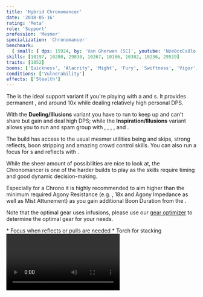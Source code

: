 ```yaml
---
title: 'Hybrid Chronomancer'
date: '2018-05-16'
rating: 'Meta'
role: 'Support'
profession: 'Mesmer'
specialization: 'Chronomancer'
benchmark:
  { small: { dps: 15924, by: 'Van Gherwen [SC]', youtube: 'Nze8ccCs8lo' } }
skills: [10197, 10200, 29830, 10267, 10186, 10302, 10236, 29519]
traits: [1852]
boons: ['Quickness', 'Alacrity', 'Might', 'Fury', 'Swiftness', 'Vigor', 'Aegis']
conditions: ['Vulnerability']
effects: ['Stealth']
---
```


The <Specialization prefix="hybrid" name="chronomancer"/> is the ideal support variant if you're playing with a <Specialization name="druid"/> and <Specialization name="weaver" prefix="air"/>s. It provides permanent <Boon name="quickness"/>, <Boon name="alacrity"/> and around 10x <Boon name="might"/> while dealing relatively high personal DPS.

With the **Dueling/Illusions** variant you have to run <Skill id="10311"/> to keep up <Boon name="quickness"/> and can't share <Boon name="aegis"/> but gain <Boon name="vigor"/> and deal high DPS; while the **Inspiration/Illusions** variant allows you to run <Skill id="29519"/> and spam group <Boon name="aegis"/> with <Trait id="1852"/>, <Trait id="1980"/>, <Trait id="1890"/>, <Trait id="1869"/>, <Skill id="10236"/> and <Trait id="1866"/>.

The build has access to the usual mesmer utilities being <Skill id="10197"/> and <Effect name="stealth"/> skips, strong reflects, boon stripping and amazing crowd control skills. You can also run a focus for <Skill id="10363"/> <Control name="pull"/>s and reflects with <Trait id="751"/>.

While the sheer amount of possibilities are nice to look at, the Chronomancer is one of the harder builds to play as the skills require timing and good dynamic decision-making.

<Divider text="Equipment (150 AR + no Spotter)"/>

Especially for a Chrono it is highly recommended to aim higher than the minimum required Agony Resistance (e.g. <Item id="70596"/>, 18x <Item id="86180"/> and Agony Impedance as well as Mist Attunement) as you gain additional Boon Duration from the <Item id="79722"/>.

Note that the optimal gear uses <Item id="86180"/> infusions, please use our [gear optimizer](http://old.discretize.eu/) to determine the optimal gear for your needs.

<Grid>
<GridItem sm="4">
<Armor helmAffix="Commander" helmId="75727" helmRune="Leadership" helmRuneId="70600" helmRuneCount="6" shouldersAffix="Berserker" shouldersId="48083" shouldersRune="Leadership" shouldersRuneId="70600" shouldersRuneCount="6" coatAffix="Berserker" coatId="48079" coatRune="Leadership" coatRuneId="70600" coatRuneCount="6" glovesAffix="Berserker" glovesId="48080" glovesRune="Leadership" glovesRuneId="70600" glovesRuneCount="6" leggingsAffix="Commander" leggingsId="76139" leggingsRune="Leadership" leggingsRuneId="70600" leggingsRuneCount="6" bootsAffix="Berserker" bootsId="48078" bootsRune="Leadership" bootsRuneId="70600" bootsRuneCount="6"/>
</GridItem>

<GridItem sm="4">
<Weapons weapon1MainType="Sword" weapon1MainAffix="Commander" weapon1MainId="73724" weapon1MainSigil1="Concentration" weapon1MainSigil1Id="72339" weapon1OffType="Shield" weapon1OffAffix="Commander" weapon1OffId="76075" weapon1OffSigil="Force" weapon1OffSigilId="24615" weapon2OffType="Sword" weapon2OffAffix="Commander" weapon2OffId="73724" weapon2OffSigil="Force" weapon2OffSigilId="24615"/>

<Card title="Swap Weapons">
* Focus when reflects or pulls are needed
* Torch for <Boon name="might"/> stacking
</Card>
</GridItem>

<GridItem sm="4">
<Trinkets backItemAffix="Commander" backItemId="79830" backItemStatId="1125" accessory1Affix="Berserker" accessory1Id="39232" accessory2Affix="Berserker" accessory2Id="39233" amuletAffix="Commander" amuletId="80241" amuletStatId="1125" ring1Affix="Berserker" ring1Id="75669" ring2Affix="Berserker" ring2Id="76024"/>

<Consumables foodId="43550" utilityId="67530" infusionId="37131"/>
</GridItem>
</Grid>

<Divider text="Duel/Illu Build"/>

<Grid>
<GridItem sm="7">
<Traits traits1Id="1" traits1="Dueling" traits1Selected="701,708,692" traits2Id="24" traits2="Illusions" traits2Selected="721,729,733" traits3Id="40" traits3="Chronomancer" traits3Selected="1995,1978,1890"/>
</GridItem>

<GridItem sm="5">
<Skills heal="21750" utility1="30814" utility2="29856" utility3="10236" elite="10311"/>

<Video youtube="Nze8ccCs8lo" title="Duel/Illu by Van Gherwen [SC] - 15.9k DPS"/>

This build variant has the highest personal DPS but needs <Skill id="10311"/> to keep up permanent <Boon name="quickness"/> and can't share <Boon name="aegis"/>.
</GridItem>
</Grid>

<Divider text="Insp/Illu Build"/>

<Grid>
<GridItem sm="7">
<Traits traits1Id="23" traits1="Inspiration" traits1Selected="756,1980,1866" traits2Id="24" traits2="Illusions" traits2Selected="1869,729,733" traits3Id="40" traits3="Chronomancer" traits3Selected="1995,1978,1890"/>
</GridItem>

<GridItem sm="5">
<Skills heal="21750" utility1="30814" utility2="29856" utility3="10236" elite="29519"/>

<Video youtube="2_-aKb6VQd8" title="Illu/Insp by Van Gherwen [SC] - 11.6k DPS"/>

Use this build variant if you need the CC from <Skill id="29519"/> and <Boon name="aegis"/> sharing from <Trait id="1852"/> to prevent mechanics like the spinning <Control name="knockback"/> from MAMA ([Nightmare Fractal](https://discretize.eu/fractals/nightmare)).

It also has access to reflects and more frequent <Control name="pull"/>s on focus with <Trait id="751"/>.
</GridItem>
</Grid>

<Divider text="Situational"/>

<Grid>
<GridItem>
<Card title="Situational Traits">
| | |
| -- | -- |
| <Trait id="1987" size="big" disableText/> | A slight DPS loss but adds some party healing. |
| <Trait id="751" size="big" disableText/> | Use it together with a focus for <Control name="pull"/>s and reflects. Swap out your offhand sword in that case. |
| <Trait id="674" size="big" disableText/> | Increases the duration of all your <Effect name="stealth"/> skills by 50%. |
| <Trait id="740" size="big" disableText/> | Heals and removes conditions on every Shatter skill. |
| <Trait id="744" size="big" disableText/> | A strong personal condition cleanse. |
| <Trait id="721" size="big" disableText/> | A minor DPS increase, if you don't run <Trait id="1980"/> you can trait it anyway. |
| <Trait id="752" size="big" disableText/> | Two seconds longer duration for Glamour skills like <Skill id="10197"/>. |
</Card>
</GridItem>

<GridItem>
<Card title="Situational Skills">
| | |
| -- | -- |
| <Skill id="30305" size="big" disableText/> | A stronger group heal and condition cleanse if your party has problems with incoming damage. |
| <Skill id="34326" size="big" disableText/> | One of the strongest reflect skills, protecting everyone inside from projectiles for 6 seconds. |
| <Skill id="10197" size="big" disableText/> | Party escort service. |
| <Skill id="10200" size="big" disableText/> | A 1200 range teleport. It breaks <Control name="stun"/> on use, which means it gets executed even if there is no valid path to your mouse target - keep this in mind. |
| <Skill id="29578" size="big" disableText/> | Enables you to use key utilities twice. If you use <Skill id="29830"/> at the end of the cast, you get a "free" mimic and can do stuff like triple <Skill id="10200"/> without the need for any illusions. |
| <Skill id="10267" size="big" disableText/> | Necessary if you need to remove boons and have no <Specialization name="spellbreaker"/>. |
| <Skill id="10245" size="big" disableText/> | Useful for party skipping. Provides 15 seconds of <Effect name="stealth"/> with <Trait id="674"/> and <Skill id="29830"/>. |
</Card>
</GridItem>
</Grid>

<Divider text="Details"/>

<Grid>
<GridItem sm="7">
<Card title="Written Opener">
1. Open on Sword/Sword with <Skill id="10173"/> and <Skill id="10174"/>
2. Cast <Skill id="29830"/> during the aftercast of one of the following skills:
    1. <Skill id="21750"/> for maximum DPS
    2. <Skill id="29519"/> if you need CC and run Insp/Illu
    3. <Skill id="30643"/> if you need CC and run Duel/Illu
3. Cast <Skill id="10311"/> if you run Duel/Illu
4. <Skill id="10236"/> and <Skill id="29856"/>
5. You will have enough time left for <Skill id="30814"/> with Insp/Illu, otherwise <Skill id="30747"/> will end during the cast
6. Cast <Skill id="29856"/> and <Skill id="30814"/> again
7. <Skill id="10174"/> -> <Skill id="21750"/> -> <Skill id="10174"/>
8. Weapon swap
9. <Skill id="10236"/>
</Card>

<Card title="CC skills">
| | |
| -- | -- |
| <Skill id="29519"/> | 1000 damage |
| <Skill id="30643"/> | 200-1200 damage |
| <Skill id="10287"/> | 100-400 damage |
| <Skill id="10363"/> | 150 damage |
| <Skill id="30814"/> | 150 damage with <Condition name="slow"/> |
| <Skill id="10358"/> | 100 damage |
| <Skill id="29856"/> | 99 damage with <Condition name="chilled"/> |
</Card>
</GridItem>

<GridItem sm="5">
<Card title="Skill priority">
As it is near impossible to follow a fixed rotation in fractals, try to keep to the following list of priorities:

1. Keep up <Boon name="quickness"/> using <Skill id="10311"/>, <Skill id="30814"/>, <Trait id="729"/> and <Skill id="10236"/>
2. Keep up <Boon name="alacrity"/> using <Skill id="30643"/>, <Skill id="29856"/>, <Trait id="1927"/> and <Skill id="10236"/>
3. With Inspiration you have another <Skill id="29724"/> on every phantasm summon due to <Trait id="1866"/>
4. Break any defiance bar as fast as possible using <Skill id="30643"/>, <Skill id="10287"/> and <Skill id="29519"/>
5. Do as much DPS as possible 1. Use <Skill id="10174"/> with <Skill id="21750"/> whenever ready 2. Use <Skill id="10334"/> off recharge, possibly twice with <Skill id="29830"/> (with three illusions) 3. Don't interrupt your auto-attack chains as the third hit (<Skill id="10172"/>) deals the most damage 4. Cast <Skill id="49068"/> (twice if traited) followed by <Skill id="10190"/> whenever you have three illusions up and don't plan to use <Skill id="29830"/> in the next 15 seconds 5. <Skill id="30769"/> is not worth using over auto-attack for DPS but grants <Boon name="protection"/>

</Card>
</GridItem>
</Grid>
